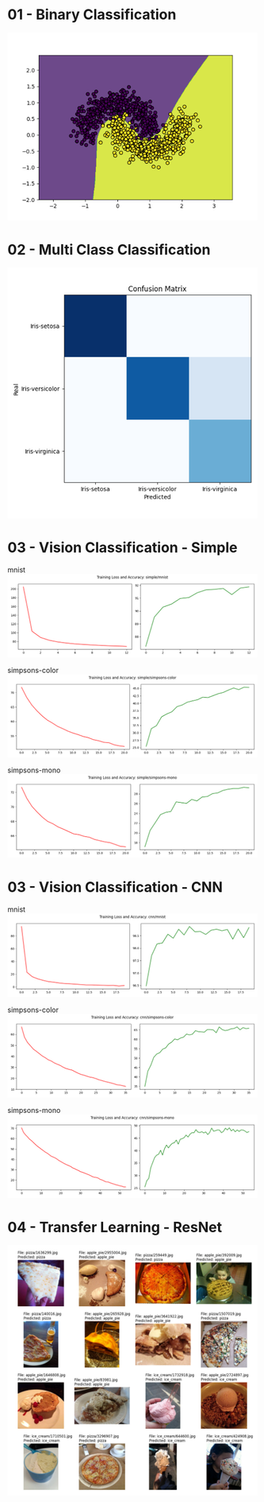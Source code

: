 # 01 - Binary Classification
![figure](readme/figure_01.png)

# 02 - Multi Class Classification
![figure](readme/figure_02.png)

# 03 - Vision Classification - Simple
mnist
![mnist](readme/figure_03-simple-mnist.png)

simpsons-color
![simpsons-color](readme/figure_03-simple-simpsons-color.png)

simpsons-mono
![simpsons-mono](readme/figure_03-simple-simpsons-mono.png)

# 03 - Vision Classification - CNN
mnist
![mnist](readme/figure_03-cnn-mnist.png)

simpsons-color
![simpsons-color](readme/figure_03-cnn-simpsons-color.png)

simpsons-mono
![simpsons-mono](readme/figure_03-cnn-simpsons-mono.png)

# 04 - Transfer Learning - ResNet
![transfer-learning](readme/figure_04-transfer-learning.png)

